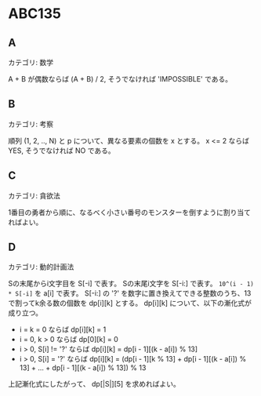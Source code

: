 # ABC135

## A
カテゴリ: 数学

A + B が偶数ならば (A + B) / 2, そうでなければ 'IMPOSSIBLE' である。

## B
カテゴリ: 考察

順列 (1, 2, .., N) と p について、異なる要素の個数を x とする。
x <= 2 ならば YES, そうでなければ NO である。

## C
カテゴリ: 貪欲法

1番目の勇者から順に、なるべく小さい番号のモンスターを倒すように割り当てればよい。

## D
カテゴリ: 動的計画法

Sの末尾からi文字目を S[-i] で表す。
Sの末尾i文字を S[-i:] で表す。
`10^(i - 1) * S[-i]` を a[i] で表す。
S[-i:] の '?' を数字に置き換えてできる整数のうち、13で割ってk余る数の個数を dp[i][k] とする。
dp[i][k] について、以下の漸化式が成り立つ。

* i = k = 0 ならば dp[i][k] = 1
* i = 0, k > 0 ならば dp[0][k] = 0
* i > 0, S[i] != '?' ならば dp[i][k] = dp[i - 1][(k - a[i]) % 13]
* i > 0, S[i] = '?' ならば dp[i][k] = (dp[i - 1][k % 13] + dp[i - 1][(k - a[i]) % 13] + ... + dp[i - 1][(k - a[i]) % 13]) % 13

上記漸化式にしたがって、 dp[|S|][5] を求めればよい。
